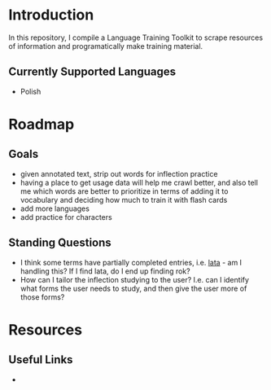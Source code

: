 # Introduction
In this repository, I compile a Language Training Toolkit to scrape resources of information and programatically make training material.

## Currently Supported Languages
- Polish


# Roadmap
## Goals
- given annotated text, strip out words for inflection practice
- having a place to get usage data will help me crawl better, and also tell me which words are better to prioritize in terms of adding it to vocabulary and deciding how much to train it with flash cards
- add more languages
- add practice for characters

## Standing Questions
- I think some terms have partially completed entries, i.e. [lata](https://en.wiktionary.org/wiki/lata) - am I handling this? If I find lata, do I end up finding rok?
- How can I tailor the inflection studying to the user? I.e. can I identify what forms the user needs to study, and then give the user more of those forms?


# Resources
## Useful Links
- 